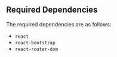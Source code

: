 ## Required Dependencies

The required dependencies are as follows:
- `react`
- `react-bootstrap`
- `react-router-dom`
